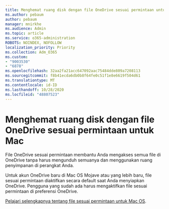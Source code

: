 ```yaml
---
title: Menghemat ruang disk dengan file OneDrive sesuai permintaan untuk Mac
ms.author: pebaum
author: pebaum
manager: mnirkhe
ms.audience: Admin
ms.topic: article
ms.service: o365-administration
ROBOTS: NOINDEX, NOFOLLOW
localization_priority: Priority
ms.collection: Adm_O365
ms.custom:
- "9003530"
- "6878"
ms.openlocfilehash: 32aa2fa21acc647092aac75484dde809a7208113
ms.sourcegitcommit: f8b41ecda6db0b8f64fe0c51f1e8e6619f504d61
ms.translationtype: MT
ms.contentlocale: id-ID
ms.lasthandoff: 10/28/2020
ms.locfileid: "48807523"
---
```

# <a name="save-disk-space-with-onedrive-files-on-demand-for-mac"></a>Menghemat ruang disk dengan file OneDrive sesuai permintaan untuk Mac

File OneDrive sesuai permintaan membantu Anda mengakses semua file di OneDrive tanpa harus mengunduh semuanya dan menggunakan ruang penyimpanan di perangkat Anda.  

Untuk akun OneDrive baru di Mac OS Mojave atau yang lebih baru, file sesuai permintaan diaktifkan secara default saat Anda menyiapkan OneDrive. Pengguna yang sudah ada harus mengaktifkan file sesuai permintaan di preferensi OneDrive.  

[Pelajari selengkapnya tentang file sesuai permintaan untuk Mac OS](https://support.microsoft.com/office/529f6d53-e572-4922-a585-e7a318c135f0).

